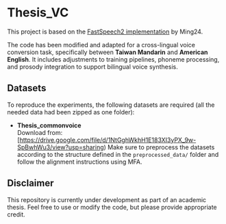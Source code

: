 # Thesis_VC
This project is based on the [FastSpeech2 implementation](https://github.com/ming024/FastSpeech2) by Ming24.

The code has been modified and adapted for a cross-lingual voice conversion task, specifically between **Taiwan Mandarin** and **American English**. It includes adjustments to training pipelines, phoneme processing, and prosody integration to support bilingual voice synthesis.

## Datasets

To reproduce the experiments, the following datasets are required (all the needed data had been zipped as one folder):

- **Thesis_commonvoice**  
  Download from: [https://drive.google.com/file/d/1NtGghWkhH1E183XI3yPX_9w-SpBwhWu3/view?usp=sharing)
Make sure to preprocess the datasets according to the structure defined in the `preprocessed_data/` folder and follow the alignment instructions using MFA.

## Disclaimer

This repository is currently under development as part of an academic thesis. Feel free to use or modify the code, but please provide appropriate credit.



